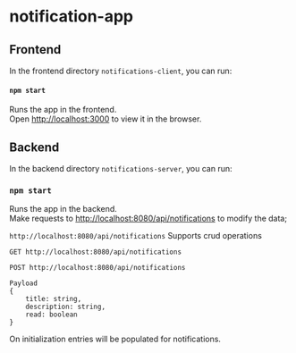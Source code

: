 # notification-app

## Frontend
In the frontend directory `notifications-client`, you can run:

#### `npm start`

Runs the app in the frontend.\
Open [http://localhost:3000](http://localhost:3000) to view it in the browser.

## Backend
In the backend directory `notifications-server`, you can run:

### `npm start`

Runs the app in the backend.\
Make requests to [http://localhost:8080/api/notifications](http://localhost:8080/api/notifications) to modify the data;

`http://localhost:8080/api/notifications`
Supports crud operations

```
GET http://localhost:8080/api/notifications

POST http://localhost:8080/api/notifications

Payload 
{
    title: string,
    description: string,
    read: boolean
}
```

On initialization entries will be populated for notifications.